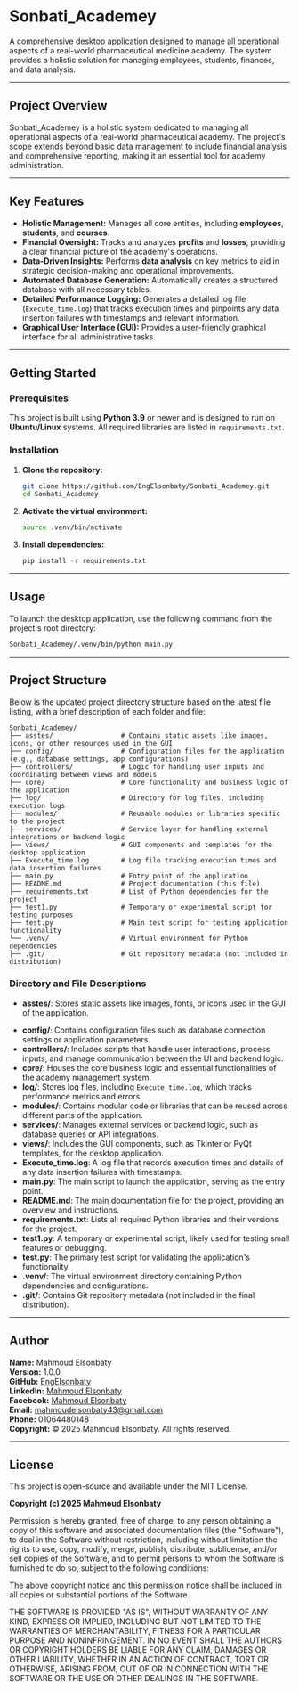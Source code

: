 # Sonbati_Academey

A comprehensive desktop application designed to manage all operational aspects of a real-world pharmaceutical medicine academy. The system provides a holistic solution for managing employees, students, finances, and data analysis.

---

## **Project Overview**

Sonbati_Academey is a holistic system dedicated to managing all operational aspects of a real-world pharmaceutical academy. The project's scope extends beyond basic data management to include financial analysis and comprehensive reporting, making it an essential tool for academy administration.

---

## **Key Features**

* **Holistic Management:** Manages all core entities, including **employees**, **students**, and **courses**.
* **Financial Oversight:** Tracks and analyzes **profits** and **losses**, providing a clear financial picture of the academy's operations.
* **Data-Driven Insights:** Performs **data analysis** on key metrics to aid in strategic decision-making and operational improvements.
* **Automated Database Generation:** Automatically creates a structured database with all necessary tables.
* **Detailed Performance Logging:** Generates a detailed log file (`Execute_time.log`) that tracks execution times and pinpoints any data insertion failures with timestamps and relevant information.
* **Graphical User Interface (GUI):** Provides a user-friendly graphical interface for all administrative tasks.

---

## **Getting Started**

### **Prerequisites**

This project is built using **Python 3.9** or newer and is designed to run on **Ubuntu/Linux** systems. All required libraries are listed in `requirements.txt`.

### **Installation**

1. **Clone the repository:**

    ```bash
    git clone https://github.com/EngElsonbaty/Sonbati_Academey.git
    cd Sonbati_Academey
    ```

2. **Activate the virtual environment:**

    ```bash
    source .venv/bin/activate
    ```

3. **Install dependencies:**

    ```bash
    pip install -r requirements.txt
    ```

---

## **Usage**

To launch the desktop application, use the following command from the project's root directory:

```bash
Sonbati_Academey/.venv/bin/python main.py
```

---

## **Project Structure**

Below is the updated project directory structure based on the latest file listing, with a brief description of each folder and file:

```
Sonbati_Academey/
├── asstes/                 # Contains static assets like images, icons, or other resources used in the GUI
├── config/                 # Configuration files for the application (e.g., database settings, app configurations)
├── controllers/            # Logic for handling user inputs and coordinating between views and models
├── core/                   # Core functionality and business logic of the application
├── log/                    # Directory for log files, including execution logs
├── modules/                # Reusable modules or libraries specific to the project
├── services/               # Service layer for handling external integrations or backend logic
├── views/                  # GUI components and templates for the desktop application
├── Execute_time.log        # Log file tracking execution times and data insertion failures
├── main.py                 # Entry point of the application
├── README.md               # Project documentation (this file)
├── requirements.txt        # List of Python dependencies for the project
├── test1.py                # Temporary or experimental script for testing purposes
├── test.py                 # Main test script for testing application functionality
└── .venv/                  # Virtual environment for Python dependencies
├── .git/                   # Git repository metadata (not included in distribution)
```

### **Directory and File Descriptions**

- **asstes/**: Stores static assets like images, fonts, or icons used in the GUI of the application.
* **config/**: Contains configuration files such as database connection settings or application parameters.
* **controllers/**: Includes scripts that handle user interactions, process inputs, and manage communication between the UI and backend logic.
* **core/**: Houses the core business logic and essential functionalities of the academy management system.
* **log/**: Stores log files, including `Execute_time.log`, which tracks performance metrics and errors.
* **modules/**: Contains modular code or libraries that can be reused across different parts of the application.
* **services/**: Manages external services or backend logic, such as database queries or API integrations.
* **views/**: Includes the GUI components, such as Tkinter or PyQt templates, for the desktop application.
* **Execute_time.log**: A log file that records execution times and details of any data insertion failures with timestamps.
* **main.py**: The main script to launch the application, serving as the entry point.
* **README.md**: The main documentation file for the project, providing an overview and instructions.
* **requirements.txt**: Lists all required Python libraries and their versions for the project.
* **test1.py**: A temporary or experimental script, likely used for testing small features or debugging.
* **test.py**: The primary test script for validating the application's functionality.
* **.venv/**: The virtual environment directory containing Python dependencies and configurations.
* **.git/**: Contains Git repository metadata (not included in the final distribution).

---

## **Author**

**Name:** Mahmoud Elsonbaty  
**Version:** 1.0.0  
**GitHub:** [EngElsonbaty](https://github.com/EngElsonbaty)  
**LinkedIn:** [Mahmoud Elsonbaty](https://www.linkedin.com/in/mahmoud-elsonbaty-50a393315/)  
**Facebook:** [Mahmoud Elsonbaty](https://www.facebook.com/Eng.Elsonbty12)  
**Email:** [mahmoudelsonbaty43@gmail.com](mailto:mahmoudelsonbaty43@gmail.com)  
**Phone:** 01064480148  
**Copyright:** © 2025 Mahmoud Elsonbaty. All rights reserved.

---

## **License**

This project is open-source and available under the MIT License.

**Copyright (c) 2025 Mahmoud Elsonbaty**

Permission is hereby granted, free of charge, to any person obtaining a copy of this software and associated documentation files (the "Software"), to deal in the Software without restriction, including without limitation the rights to use, copy, modify, merge, publish, distribute, sublicense, and/or sell copies of the Software, and to permit persons to whom the Software is furnished to do so, subject to the following conditions:

The above copyright notice and this permission notice shall be included in all copies or substantial portions of the Software.

THE SOFTWARE IS PROVIDED "AS IS", WITHOUT WARRANTY OF ANY KIND, EXPRESS OR IMPLIED, INCLUDING BUT NOT LIMITED TO THE WARRANTIES OF MERCHANTABILITY, FITNESS FOR A PARTICULAR PURPOSE AND NONINFRINGEMENT. IN NO EVENT SHALL THE AUTHORS OR COPYRIGHT HOLDERS BE LIABLE FOR ANY CLAIM, DAMAGES OR OTHER LIABILITY, WHETHER IN AN ACTION OF CONTRACT, TORT OR OTHERWISE, ARISING FROM, OUT OF OR IN CONNECTION WITH THE SOFTWARE OR THE USE OR OTHER DEALINGS IN THE SOFTWARE.
